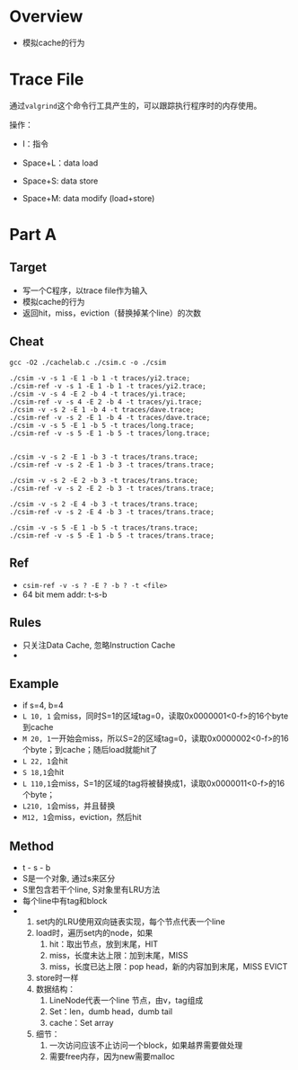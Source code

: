 # Overview

- 模拟cache的行为

# Trace File

通过`valgrind`这个命令行工具产生的，可以跟踪执行程序时的内存使用。

操作：

- I：指令

- Space+L：data load

- Space+S: data store

- Space+M: data modify (load+store)

  

# Part A

## Target

- 写一个C程序，以trace file作为输入
- 模拟cache的行为
- 返回hit，miss，eviction（替换掉某个line）的次数

## Cheat

```
gcc -O2 ./cachelab.c ./csim.c -o ./csim

./csim -v -s 1 -E 1 -b 1 -t traces/yi2.trace;
./csim-ref -v -s 1 -E 1 -b 1 -t traces/yi2.trace;
./csim -v -s 4 -E 2 -b 4 -t traces/yi.trace;
./csim-ref -v -s 4 -E 2 -b 4 -t traces/yi.trace;
./csim -v -s 2 -E 1 -b 4 -t traces/dave.trace;
./csim-ref -v -s 2 -E 1 -b 4 -t traces/dave.trace;
./csim -v -s 5 -E 1 -b 5 -t traces/long.trace;
./csim-ref -v -s 5 -E 1 -b 5 -t traces/long.trace;


./csim -v -s 2 -E 1 -b 3 -t traces/trans.trace;
./csim-ref -v -s 2 -E 1 -b 3 -t traces/trans.trace;

./csim -v -s 2 -E 2 -b 3 -t traces/trans.trace;
./csim-ref -v -s 2 -E 2 -b 3 -t traces/trans.trace; 

./csim -v -s 2 -E 4 -b 3 -t traces/trans.trace;
./csim-ref -v -s 2 -E 4 -b 3 -t traces/trans.trace;

./csim -v -s 5 -E 1 -b 5 -t traces/trans.trace;
./csim-ref -v -s 5 -E 1 -b 5 -t traces/trans.trace;
```



## Ref

- `csim-ref -v -s ? -E ? -b ? -t <file>`
- 64 bit mem addr: t-s-b

## Rules

- 只关注Data Cache, 忽略Instruction Cache
- 

## Example

- if s=4, b=4
- `L 10, 1` 会miss，同时S=1的区域tag=0，读取0x0000001<0-f>的16个byte到cache
- `M 20, 1`一开始会miss，所以S=2的区域tag=0，读取0x0000002<0-f>的16个byte；到cache；随后load就能hit了
- `L 22, 1`会hit
- `S 18,1`会hit
- `L 110,1`会miss，S=1的区域的tag将被替换成1，读取0x0000011<0-f>的16个byte；
- `L210, 1`会miss，并且替换
- `M12, 1`会miss，eviction，然后hit

## Method

- t - s - b
- S是一个对象, 通过s来区分
- S里包含若干个line, S对象里有LRU方法
- 每个line中有tag和block
- 
  1. set内的LRU使用双向链表实现，每个节点代表一个line
  2. load时，遍历set内的node，如果
     1. hit：取出节点，放到末尾，HIT
     2. miss，长度未达上限：加到末尾，MISS
     3. miss，长度已达上限：pop head，新的内容加到末尾，MISS EVICT
  3. store时一样
  4. 数据结构：
     1. LineNode代表一个line 节点，由v，tag组成
     2. Set：len，dumb head，dumb tail
     3. cache：Set array
  5. 细节：
     1. 一次访问应该不止访问一个block，如果越界需要做处理
     2. 需要free内存，因为new需要malloc



